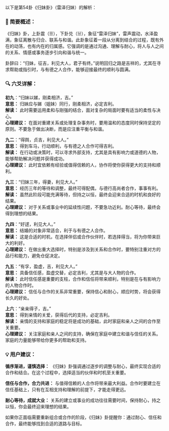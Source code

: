 以下是第54卦《归妹卦》（雷泽归妹）的解析：

### 🌱 简要概述：

《归妹》卦，上卦震（☰），下卦兑（☱），象征“雷泽归妹”，雷声震动，水泽盈满，象征离散与归合、联系与和谐。此卦象征着一段从分离到结合的过程，既有外在的动荡，也有内在的归属感。它强调的是通过沟通、理解与耐心，将人与人之间的关系、情感或事务逐步引向和谐与统一。

卦辞曰：“归妹，征吉，利见大人，君子有终。”说明回归之路是吉祥的，尤其在寻求帮助或指引时，与有德之人合作，能够迎接最终的顺利与圆满。

### 🔍 六爻详解：

__初九__：“归妹以娣，刚柔相济，吉。”  
__意思：__ 归妹应与娣（姐妹）同行，刚柔相济，必定吉利。  
__解读：__ 此时需要运用柔和与刚强的结合，面对复杂的局面时要有适当的柔性与决心。  
__心理建议：__ 在面对重建关系或处理复杂事务时，要用温和的态度同时保持坚定的原则。不要急于做出决断，而是应注重平衡与和谐。

__九二__：“得舆，贞吉，利见大人。”  
__意思：__ 得到车马，行动顺利，与有德之人合作可得吉利。  
__解读：__ 在行动或决策时，可以寻求外部支持，尤其是具有影响力或道德的人物，能够帮助解决问题并获得成功。  
__心理建议：__ 此时宜依赖有经验或值得信赖的人，协作将使你获得更大的支持和顺利。

__九三__：“归妹三年，得妻，利见大人。”  
__意思：__ 经历三年的等待和调整，最终可得配偶，与德行高尚者合作，事事有利。  
__解读：__ 虽然此阶段可能充满等待，但持之以恒，最终会迎来合适的时机和良好的结果。  
__心理建议：__ 对于关系或事业中的延续性问题，不要急功近利。耐心等待，最终会得到理想的结果。

__九四__：“好逑，利见大人。”  
__意思：__ 结婚的对象非常适合，利于与有德之人合作。  
__解读：__ 这是合适的时机，在选择伴侣或合作伙伴时，若选择得当，将为你带来巨大的利好。  
__心理建议：__ 在做出重大选择时，特别是涉及到关系和合作时，要特别注重对方的品行和能力，避免仓促决定。

__九五__：“有孚，盈虚，吉，利见大人。”  
__意思：__ 具备信任感，盈虚交替，必定吉利，尤其是与大人物的合作。  
__解读：__ 此时信任感是重要的支柱，合作和信任将带来顺利，特别是在与有影响力的人物合作时。  
__心理建议：__ 信任与合作的关系非常重要，保持信心和耐心，顺应时势，将会获得长久的好处。

__上六__：“亲亲得子，吉。”  
__意思：__ 得到亲情的关爱，获得后代的支持，必定吉利。  
__解读：__ 亲情的支持和家庭的稳定将是成功的基础，此时家庭和亲人之间的合作至关重要。  
__心理建议：__ 关注家庭和亲人之间的支持，确保在家庭中建立和谐与信任的关系。家庭的力量能够带给你更多的帮助和支持。

### 💡 用户建议：

__循序渐进，谨慎选择：__ 《归妹》卦强调通过逐步的调整与耐心，最终实现合适的合作和结合。在这个过程中，选择适当的伙伴和时机至关重要。

__信任与合作，合力共进：__ 与值得信赖的人合作将带来最大利益。合作时要建立在信任基础上，只有在互相支持和理解的前提下，才能走得更远。

__耐心等待，成就大业：__ 关系的建立或事业的成功往往需要时间，保持耐心，持之以恒，你会最终迎来理想的结果。

如果你正面临需要重新组合或合作的阶段，《归妹》卦提醒你：通过耐心、信任和合作，最终能够找到合适的道路与目标。

